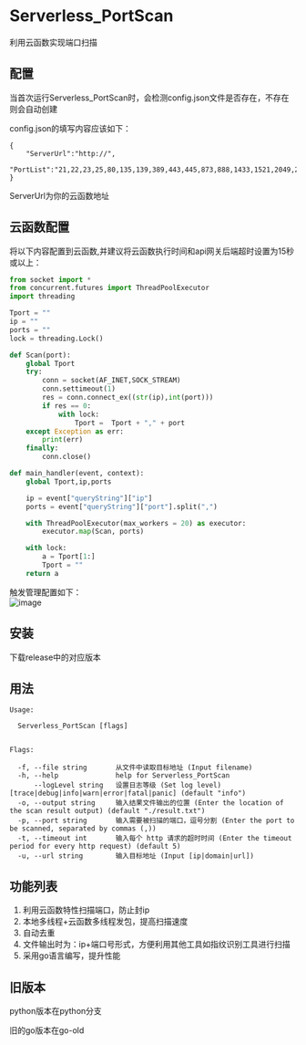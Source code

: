 # Serverless_PortScan
利用云函数实现端口扫描

## 配置
当首次运行Serverless_PortScan时，会检测config.json文件是否存在，不存在则会自动创建

config.json的填写内容应该如下：  
```
{
    "ServerUrl":"http://",
    "PortList":"21,22,23,25,80,135,139,389,443,445,873,888,1433,1521,2049,2181,2375,2379,3306,3389,3690,5432,5900,5985,5986,6379,6443,7001,8000,8061,8080,8089,8161,8500,8443,8649,8888,9080,10250,10255,11211,13389,16379,27017,27019,23791,30000,50070,63791"
}
```
ServerUrl为你的云函数地址  


## 云函数配置
将以下内容配置到云函数,并建议将云函数执行时间和api网关后端超时设置为15秒或以上：

```python
from socket import *
from concurrent.futures import ThreadPoolExecutor
import threading

Tport = ""
ip = ""
ports = ""
lock = threading.Lock()

def Scan(port):
    global Tport
    try:
        conn = socket(AF_INET,SOCK_STREAM)
        conn.settimeout(1)
        res = conn.connect_ex((str(ip),int(port)))
        if res == 0:
            with lock:
                Tport =  Tport + "," + port
    except Exception as err:
        print(err)
    finally:
        conn.close()

def main_handler(event, context):
    global Tport,ip,ports

    ip = event["queryString"]["ip"]
    ports = event["queryString"]["port"].split(",")

    with ThreadPoolExecutor(max_workers = 20) as executor:
        executor.map(Scan, ports)

    with lock:
        a = Tport[1:]
        Tport = ""
    return a
```

触发管理配置如下：  
![image](https://github.com/shadowabi/Serverless_PortScan/assets/50265741/899e0445-dd7c-4c2b-9bdd-26c248fa0eb6)


## 安装
下载release中的对应版本


## 用法
```
Usage:  

  Serverless_PortScan [flags]  


Flags:  

  -f, --file string       从文件中读取目标地址 (Input filename)  
  -h, --help              help for Serverless_PortScan  
      --logLevel string   设置日志等级 (Set log level) [trace|debug|info|warn|error|fatal|panic] (default "info")  
  -o, --output string     输入结果文件输出的位置 (Enter the location of the scan result output) (default "./result.txt")  
  -p, --port string       输入需要被扫描的端口，逗号分割 (Enter the port to be scanned, separated by commas (,))  
  -t, --timeout int       输入每个 http 请求的超时时间 (Enter the timeout period for every http request) (default 5)  
  -u, --url string        输入目标地址 (Input [ip|domain|url]) 
```


## 功能列表

1. 利用云函数特性扫描端口，防止封ip
2. 本地多线程+云函数多线程发包，提高扫描速度
3. 自动去重
4. 文件输出时为：ip+端口号形式，方便利用其他工具如指纹识别工具进行扫描
5. 采用go语言编写，提升性能


## 旧版本

python版本在python分支  

旧的go版本在go-old
